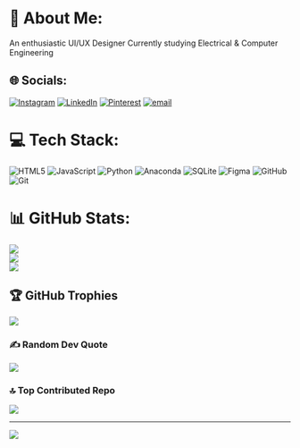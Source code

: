 # 💫 About Me:
An enthusiastic UI/UX Designer 
Currently studying Electrical & Computer Engineering


## 🌐 Socials:
[![Instagram](https://img.shields.io/badge/Instagram-%23E4405F.svg?logo=Instagram&logoColor=white)](https://instagram.com/@_nehlla_) [![LinkedIn](https://img.shields.io/badge/LinkedIn-%230077B5.svg?logo=linkedin&logoColor=white)](https://linkedin.com/in/EkramKedir) [![Pinterest](https://img.shields.io/badge/Pinterest-%23E60023.svg?logo=Pinterest&logoColor=white)](https://pinterest.com/@nehlla_) [![email](https://img.shields.io/badge/Email-D14836?logo=gmail&logoColor=white)](mailto:ekedir37@gmail.com) 

# 💻 Tech Stack:
![HTML5](https://img.shields.io/badge/html5-%23E34F26.svg?style=flat&logo=html5&logoColor=white) ![JavaScript](https://img.shields.io/badge/javascript-%23323330.svg?style=flat&logo=javascript&logoColor=%23F7DF1E) ![Python](https://img.shields.io/badge/python-3670A0?style=flat&logo=python&logoColor=ffdd54) ![Anaconda](https://img.shields.io/badge/Anaconda-%2344A833.svg?style=flat&logo=anaconda&logoColor=white) ![SQLite](https://img.shields.io/badge/sqlite-%2307405e.svg?style=flat&logo=sqlite&logoColor=white) ![Figma](https://img.shields.io/badge/figma-%23F24E1E.svg?style=flat&logo=figma&logoColor=white) ![GitHub](https://img.shields.io/badge/github-%23121011.svg?style=flat&logo=github&logoColor=white) ![Git](https://img.shields.io/badge/git-%23F05033.svg?style=flat&logo=git&logoColor=white)
# 📊 GitHub Stats:
![](https://github-readme-stats.vercel.app/api?username=Nehlla&theme=dark&hide_border=false&include_all_commits=false&count_private=false)<br/>
![](https://nirzak-streak-stats.vercel.app/?user=Nehlla&theme=dark&hide_border=false)<br/>
![](https://github-readme-stats.vercel.app/api/top-langs/?username=Nehlla&theme=dark&hide_border=false&include_all_commits=false&count_private=false&layout=compact)

## 🏆 GitHub Trophies
![](https://github-profile-trophy.vercel.app/?username=Nehlla&theme=default&no-frame=false&no-bg=true&margin-w=4)

### ✍️ Random Dev Quote
![](https://quotes-github-readme.vercel.app/api?type=horizontal&theme=dark)

### 🔝 Top Contributed Repo
![](https://github-contributor-stats.vercel.app/api?username=Nehlla&limit=5&theme=transparent&combine_all_yearly_contributions=true)

---
[![](https://visitcount.itsvg.in/api?id=Nehlla&icon=0&color=0)](https://visitcount.itsvg.in)

<!-- Proudly created with GPRM ( https://gprm.itsvg.in ) -->
